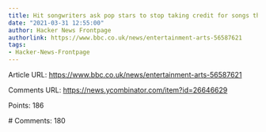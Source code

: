 ```yaml
---
title: Hit songwriters ask pop stars to stop taking credit for songs they didn't write
date: "2021-03-31 12:55:00"
author: Hacker News Frontpage
authorlink: https://www.bbc.co.uk/news/entertainment-arts-56587621
tags:
- Hacker-News-Frontpage
---
```


<p>Article URL: <a href="https://www.bbc.co.uk/news/entertainment-arts-56587621">https://www.bbc.co.uk/news/entertainment-arts-56587621</a></p>
<p>Comments URL: <a href="https://news.ycombinator.com/item?id=26646629">https://news.ycombinator.com/item?id=26646629</a></p>
<p>Points: 186</p>
<p># Comments: 180</p>
